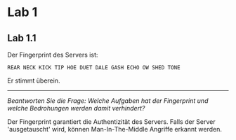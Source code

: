 # Lab 1

## Lab 1.1

Der Fingerprint des Servers ist:

`REAR NECK KICK TIP HOE DUET DALE GASH ECHO OW SHED TONE`

Er stimmt überein.

---

_Beantworten Sie die Frage: Welche Aufgaben hat der Fingerprint und welche Bedrohungen werden damit verhindert?_

Der Fingerprint garantiert die Authentizität des Servers. Falls der Server 'ausgetauscht' wird, können Man-In-The-Middle Angriffe erkannt werden.
